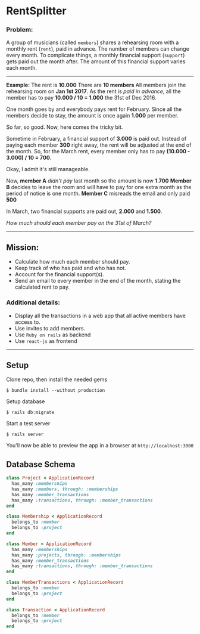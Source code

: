 # RentSplitter

### Problem:
A group of musicians (called `members`) shares a rehearsing room with a monthly rent (`rent`), paid in advance. The number of members can change every month. To complicate things, a monthly financial support (`support`) gets paid out the month after. The amount of this financial support varies each month.

---
__Example:__
The rent is __10.000__
There are __10 members__
All members join the rehearsing room on __Jan 1st 2017__.
As the rent is _paid in advance_, all the member has to pay __10.000 / 10 = 1.000__ the 31st of Dec 2016.

One month goes by and everybody pays rent for February. Since all the members decide to stay, the amount is once again __1.000__ per member.

So far, so good. Now, here comes the tricky bit.

Sometime in February, a financial support of __3.000__ is paid out. Instead of paying each member __300__ right away, the rent will be adjusted at the end of the month. So, for the March rent, every member only has to pay __(10.000 - 3.000) / 10 = 700__.

Okay, I admit it's still manageable.

Now, __member A__ _didn't pay_ last month so the amount is now __1.700__ 
__Member B__ decides to leave the room and will have to pay for one extra month as the period of notice is one month.
__Member C__ misreads the email and only paid __500__

In March, two financial supports are paid out, __2.000__ and __1.500__.

_How much should each member pay on the 31st of March?_

---

## Mission:
* Calculate how much each member should pay.
* Keep track of who has paid and who has not.
* Account for the financial support(s).
* Send an email to every member in the end of the month, stating the calculated rent to pay.

### Additional details:
* Display all the transactions in a web app that all active members have access to.
* Use invites to add members.
* Use `Ruby on rails` as backend
* Use `react-js` as frontend

---

## Setup
Clone repo, then install the needed gems
```
$ bundle install --without production
```
Setup database
```
$ rails db:migrate
```
Start a test server
```
$ rails server
```
You'll now be able to preview the app in a browser at `http://localhost:3000`

## Database Schema

```ruby
class Project < ApplicationRecord
  has_many :memberships
  has_many :members, through: :memberships
  has_many :member_transactions
  has_many :transactions, through: :member_transactions
end

class Membership < ApplicationRecord
  belongs_to :member
  belongs_to :project
end

class Member < ApplicationRecord
  has_many :memberships
  has_many :projects, through: :memberships
  has_many :member_transactions
  has_many :transactions, through: :member_transactions
end

class MemberTransactions < ApplicationRecord
  belongs_to :member
  belongs_to :project
end

class Transaction < ApplicationRecord
  belongs_to :member
  belongs_to :project
end

```








